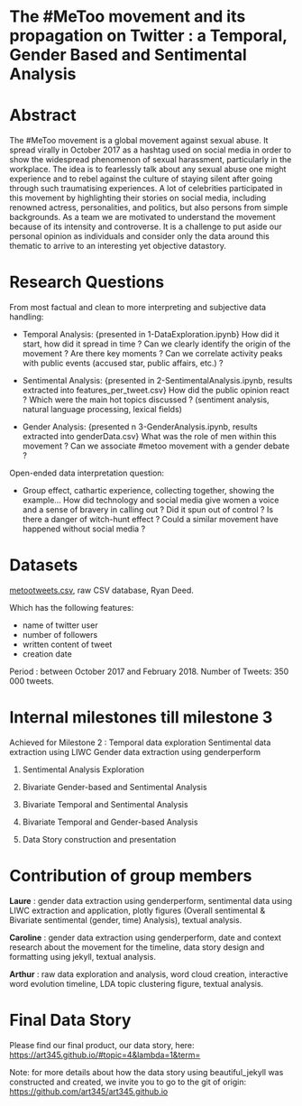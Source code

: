 # The #MeToo movement and its propagation on Twitter : a Temporal, Gender Based and Sentimental Analysis

# Abstract

The #MeToo movement is a global movement against sexual abuse. It spread virally in October 2017 as a hashtag used on social media in order to show the widespread phenomenon of sexual harassment, particularly in the workplace. The idea is to fearlessly talk about any sexual abuse one might experience and to rebel against the culture of staying silent after going through such traumatising experiences. A lot of celebrities participated in this movement by highlighting their stories on social media, including renowned actress, personalities, and politics, but also persons from simple backgrounds. As a team we are motivated to understand the movement because of its intensity and controverse. It is a challenge to put aside our personal opinion as individuals and consider only the data around this thematic to arrive to an interesting yet objective datastory. 

# Research Questions

From most factual and clean to more interpreting and subjective data handling: 

- Temporal Analysis: 
{presented in 1-DataExploration.ipynb}
How did it start, how did it spread in time ? Can we clearly identify the origin of the movement ? Are there key moments ? Can we correlate activity peaks with public events (accused star, public affairs, etc.) ? 

- Sentimental Analysis: 
{presented in 2-SentimentalAnalysis.ipynb, results extracted into features_per_tweet.csv}
How did the public opinion react ? Which were the main hot topics discussed ? (sentiment analysis, natural language processing, lexical fields)

- Gender Analysis:
{presented n 3-GenderAnalysis.ipynb, results extracted into genderData.csv}
What was the role of men within this movement ? Can we associate #metoo movement with a gender debate ?

Open-ended data interpretation question: 

- Group effect, cathartic experience, collecting together, showing the example... How did technology and social media give women a voice and a sense of bravery in calling out ? Did it spun out of control ? Is there a danger of witch-hunt effect ? Could a similar movement have happened without social media ?

# Datasets

[metootweets.csv](https://data.world/rdeeds/350k-metoo-tweets), raw CSV database, Ryan Deed.

Which has the following features:
- name of twitter user
- number of followers
- written content of tweet
- creation date

Period : between October 2017 and February 2018.
Number of Tweets: 350 000 tweets. 


# Internal milestones till milestone 3

Achieved for Milestone 2 : 
Temporal data exploration
Sentimental data extraction using LIWC
Gender data extraction using genderperform

1. Sentimental Analysis Exploration 

2. Bivariate Gender-based and Sentimental Analysis 

3. Bivariate Temporal and Sentimental Analysis

4. Bivariate Temporal and Gender-based Analysis

5. Data Story construction and presentation

# Contribution of group members

**Laure** : gender data extraction using genderperform, sentimental data using LIWC extraction and application, plotly figures (Overall sentimental & Bivariate sentimental (gender, time) Analysis), textual analysis.

**Caroline** : gender data extraction using genderperform, date and context research about the movement for the timeline, data story design and formatting using jekyll, textual analysis.

**Arthur** : raw data exploration and analysis, word cloud creation, interactive word evolution timeline, LDA topic clustering figure, textual analysis.


# Final Data Story
Please find our final product, our data story, here: https://art345.github.io/#topic=4&lambda=1&term=

Note: for more details about how the data story using beautiful_jekyll was constructed and created, we invite you to go to the git of origin: https://github.com/art345/art345.github.io

